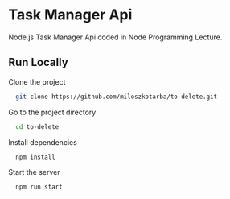 
# Task Manager Api

Node.js Task Manager Api coded in Node Programming Lecture.


## Run Locally

Clone the project

```bash
  git clone https://github.com/miloszkotarba/to-delete.git
```

Go to the project directory

```bash
  cd to-delete
```

Install dependencies

```bash
  npm install
```

Start the server

```bash
  npm run start
```

